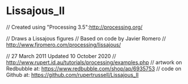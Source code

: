 # Lissajous_II
// Created using "Processing 3.5":http://processing.org/ 

// Draws a Lissajous figures
// Based on code by Javier Romero 
// http://www.fjromero.com/processing/lissajous/

// 27 March 2011  Updated 10 October 2020
// http://www.rupert.id.au/tutorials/processing/examples.php
// artwork on Redbubble at: https://www.redbubble.com/shop/ap/6935753
// code on Github at: https://github.com/rupertrussell/Lissajous_II
